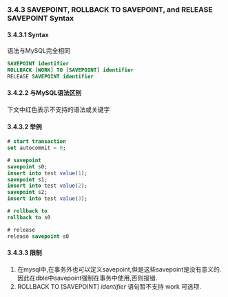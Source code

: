 ### 3.4.3 SAVEPOINT, ROLLBACK TO SAVEPOINT, and RELEASE SAVEPOINT Syntax

#### 3.4.3.1 Syntax
语法与MySQL完全相同


```sql
SAVEPOINT identifier
ROLLBACK [WORK] TO [SAVEPOINT] identifier
RELEASE SAVEPOINT identifier

```

#### 3.4.2.2 与MySQL语法区别

下文中红色表示不支持的语法或关键字


#### 3.4.3.2 举例

```sql
# start transaction
set autocommit = 0;

# savepoint
savepoint s0;
insert into test value(1);
savepoint s1;
insert into test value(2);
savepoint s2;
insert into test value(3);

# rollback to
rollback to s0

# release
release savepoint s0
```

#### 3.4.3.3 限制

1. 在mysql中,在事务外也可以定义savepoint,但是这些savepoint是没有意义的.因此在dble中savepoint强制在事务中使用,否则报错.
2. ROLLBACK TO [SAVEPOINT] *identifier* 语句暂不支持 work 可选项.

